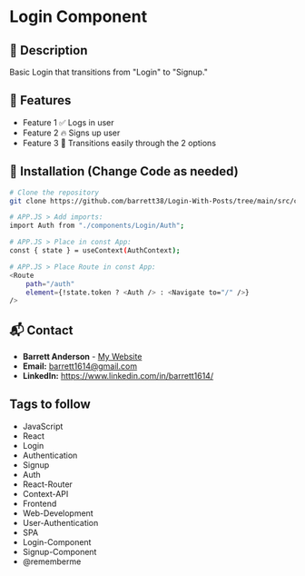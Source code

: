 <!-- @RememberMe -->

# Login Component

## 📌 Description

Basic Login that transitions from "Login" to "Signup."

## 🚀 Features

- Feature 1 ✅ Logs in user
- Feature 2 🔥 Signs up user
- Feature 3 🚧 Transitions easily through the 2 options

## 📖 Installation (Change Code as needed)

```sh
# Clone the repository
git clone https://github.com/barrett38/Login-With-Posts/tree/main/src/components/Login

# APP.JS > Add imports:
import Auth from "./components/Login/Auth";

# APP.JS > Place in const App:
const { state } = useContext(AuthContext);

# APP.JS > Place Route in const App:
<Route
    path="/auth"
    element={!state.token ? <Auth /> : <Navigate to="/" />}
/>
```

## 📬 Contact

- **Barrett Anderson** - [My Website](http://barrett.vercel.app)
- **Email:** barrett1614@gmail.com
- **LinkedIn:** https://www.linkedin.com/in/barrett1614/

## Tags to follow

- JavaScript
- React
- Login
- Authentication
- Signup
- Auth
- React-Router
- Context-API
- Frontend
- Web-Development
- User-Authentication
- SPA
- Login-Component
- Signup-Component
- @rememberme
